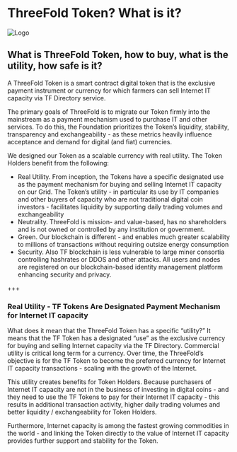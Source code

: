 # ThreeFold Token?  What is it?

![Logo](img/threefold_token.jpg?raw=true "Logo")
## What is ThreeFold Token, how to buy, what is the utility, how safe is it?

A ThreeFold Token is a smart contract digital token that is the exclusive payment instrument or currency for which farmers can sell Internet IT capacity via TF Directory service.   

The primary goals of ThreeFold is to migrate our Token firmly into the mainstream as a payment mechanism used to purchase IT and other services.  To do this, the Foundation prioritizes the Token’s liquidity, stability, transparency and exchangeability - as these metrics heavily influence acceptance and demand for digital (and fiat) currencies.

We designed our Token as a scalable currency with real utility.  The Token Holders benefit from the following:

* Real Utility.  From inception, the Tokens have a specific designated use as the payment mechanism for buying and selling Internet IT capacity on our Grid.  The Token’s utility - in particular its use by IT companies and other buyers of capacity who are not traditional digital coin investors - facilitates liquidity by supporting daily trading volumes and exchangeability
* Neutrality.  ThreeFold is mission- and value-based, has no shareholders and is not owned or controlled by any institution or government.  
* Green.  Our blockchain is different - and enables much greater scalability to millions of transactions without requiring outsize energy consumption
* Security.  Also TF blockchain is less vulnerable to large miner consortia controlling hashrates or DDOS and other attacks.  All users and nodes are registered on our blockchain-based identity management platform enhancing security and privacy.

+++

### Real Utility - TF Tokens Are Designated Payment Mechanism for Internet IT capacity

What does it mean that the ThreeFold Token has a specific “utility?”  It means that the TF Token has a designated “use” as the exclusive currency for buying and selling Internet capacity via the TF Directory.  Commercial utility is critical long term for a currency.  Over time, the ThreeFold’s objective is for the TF Token to become the preferred currency for Internet IT capacity transactions - scaling with the growth of the Internet.

This utility creates benefits for Token Holders.  Because purchasers of Internet IT capacity are not in the business of investing in digital coins - and they need to use the TF Tokens to pay for their Internet IT capacity - this results in additional transaction activity, higher  daily trading volumes and better liquidity / exchangeability for Token Holders.

Furthermore, Internet capacity is among the fastest growing commodities in the world - and linking the Token directly to the value of Internet IT capacity provides further support and stability for the Token.
